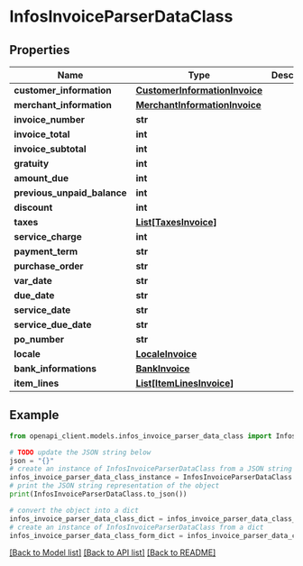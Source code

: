 # InfosInvoiceParserDataClass


## Properties

Name | Type | Description | Notes
------------ | ------------- | ------------- | -------------
**customer_information** | [**CustomerInformationInvoice**](CustomerInformationInvoice.md) |  | [optional] 
**merchant_information** | [**MerchantInformationInvoice**](MerchantInformationInvoice.md) |  | [optional] 
**invoice_number** | **str** |  | [optional] 
**invoice_total** | **int** |  | [optional] 
**invoice_subtotal** | **int** |  | [optional] 
**gratuity** | **int** |  | [optional] 
**amount_due** | **int** |  | [optional] 
**previous_unpaid_balance** | **int** |  | [optional] 
**discount** | **int** |  | [optional] 
**taxes** | [**List[TaxesInvoice]**](TaxesInvoice.md) |  | [optional] 
**service_charge** | **int** |  | [optional] 
**payment_term** | **str** |  | [optional] 
**purchase_order** | **str** |  | [optional] 
**var_date** | **str** |  | [optional] 
**due_date** | **str** |  | [optional] 
**service_date** | **str** |  | [optional] 
**service_due_date** | **str** |  | [optional] 
**po_number** | **str** |  | [optional] 
**locale** | [**LocaleInvoice**](LocaleInvoice.md) |  | [optional] 
**bank_informations** | [**BankInvoice**](BankInvoice.md) |  | [optional] 
**item_lines** | [**List[ItemLinesInvoice]**](ItemLinesInvoice.md) |  | [optional] 

## Example

```python
from openapi_client.models.infos_invoice_parser_data_class import InfosInvoiceParserDataClass

# TODO update the JSON string below
json = "{}"
# create an instance of InfosInvoiceParserDataClass from a JSON string
infos_invoice_parser_data_class_instance = InfosInvoiceParserDataClass.from_json(json)
# print the JSON string representation of the object
print(InfosInvoiceParserDataClass.to_json())

# convert the object into a dict
infos_invoice_parser_data_class_dict = infos_invoice_parser_data_class_instance.to_dict()
# create an instance of InfosInvoiceParserDataClass from a dict
infos_invoice_parser_data_class_form_dict = infos_invoice_parser_data_class.from_dict(infos_invoice_parser_data_class_dict)
```
[[Back to Model list]](../README.md#documentation-for-models) [[Back to API list]](../README.md#documentation-for-api-endpoints) [[Back to README]](../README.md)


